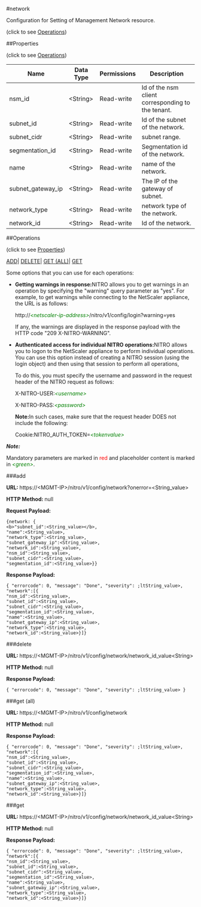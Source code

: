 #network



Configuration for Setting of Management Network resource.

<span>(click to see [Operations](#operations))</span>



##Properties 

<span>(click to see [Operations](#operations))</span>





<table><thead><tr><th>Name</th><th>Data Type</th><th>Permissions</th><th>Description</th></tr></thead><tbody><tr><td>nsm_id</td><td>&lt;String></td><td>Read-write</td><td>Id of the nsm client corresponding to the tenant.</td></tr><tr><td>subnet_id</td><td>&lt;String></td><td>Read-write</td><td>Id of the subnet of the network.</td></tr><tr><td>subnet_cidr</td><td>&lt;String></td><td>Read-write</td><td>subnet range.</td></tr><tr><td>segmentation_id</td><td>&lt;String></td><td>Read-write</td><td>Segmentation id of the network.</td></tr><tr><td>name</td><td>&lt;String></td><td>Read-write</td><td>name of the network.</td></tr><tr><td>subnet_gateway_ip</td><td>&lt;String></td><td>Read-write</td><td>The IP of the gateway of subnet.</td></tr><tr><td>network_type</td><td>&lt;String></td><td>Read-write</td><td>network type of the network.</td></tr><tr><td>network_id</td><td>&lt;String></td><td>Read-write</td><td>Id of the network.</td></tr></tbody></table>

##Operations 

<span>(click to see [Properties](#properties))</span>





[ADD](#add)| [DELETE](#delete)| [GET (ALL)](#get-all)| [GET](#get)





Some options that you can use for each operations:

<ul><li><p><b>Getting warnings in response:</b>NITRO allows you to get warnings in an operation by specifying the "warning" query parameter as "yes". For example, to get warnings while connecting to the NetScaler appliance, the URL is as follows:</p><p>http://<span style="color:green;font-style:italic;">&lt;netscaler-ip-address&gt;</span>/nitro/v1/config/login?warning=yes</p><p>If any, the warnings are displayed in the response payload with the HTTP code "209 X-NITRO-WARNING".</p></li><li><p><b>Authenticated access for individual NITRO operations:</b>NITRO allows you to logon to the NetScaler appliance to perform individual operations. You can use this option instead of creating a NITRO session (using the login object) and then using that session to perform all operations,</p><p>To do this, you must specify the username and password in the request header of the NITRO request as follows:</p><p>X-NITRO-USER:<span style="color:green;font-style:italic;">&lt;username&gt;</span></p><p>X-NITRO-PASS:<span style="color:green;font-style:italic;">&lt;password&gt;</span></p><p><b>Note:</b>In such cases, make sure that the request header DOES not include the following:</p><p>Cookie:NITRO_AUTH_TOKEN=<span style="color:green;font-style:italic;">&lt;tokenvalue&gt;</span></p></li></ul>







***Note:*** 

Mandatory parameters are marked in <span style="color:#FF0000;">red</span> and placeholder content is marked in <span style="color:green;font-style:italic">&lt;green&gt;</span>.



###add







<b>URL: </b>https://&lt;MGMT-IP&gt;/nitro/v1/config/network?onerror=&lt;String_value&gt;

<b>HTTP Method: </b>null

<b>Request Payload: </b>
```
{network: {
<b>"subnet_id":<String_value></b>,
"name":<String_value>,
"network_type":<String_value>,
"subnet_gateway_ip":<String_value>,
"network_id":<String_value>,
"nsm_id":<String_value>,
"subnet_cidr":<String_value>,
"segmentation_id":<String_value>}}
```

<b>Response Payload: </b>
```
{ "errorcode": 0, "message": "Done", "severity": ;ltString_value>, "network":[{
"nsm_id":<String_value>,
"subnet_id":<String_value>,
"subnet_cidr":<String_value>,
"segmentation_id":<String_value>,
"name":<String_value>,
"subnet_gateway_ip":<String_value>,
"network_type":<String_value>,
"network_id":<String_value>}]}
```







###delete







<b>URL: </b>https://&lt;MGMT-IP&gt;/nitro/v1/config/network/network_id_value&lt;String&gt;

<b>HTTP Method: </b>null

<b>Response Payload: </b>
```
{ "errorcode": 0, "message": "Done", "severity": ;ltString_value> }
```







###get (all)







<b>URL: </b>https://&lt;MGMT-IP&gt;/nitro/v1/config/network

<b>HTTP Method: </b>null

<b>Response Payload: </b>
```
{ "errorcode": 0, "message": "Done", "severity": ;ltString_value>, "network":[{
"nsm_id":<String_value>,
"subnet_id":<String_value>,
"subnet_cidr":<String_value>,
"segmentation_id":<String_value>,
"name":<String_value>,
"subnet_gateway_ip":<String_value>,
"network_type":<String_value>,
"network_id":<String_value>}]}
```







###get







<b>URL: </b>https://&lt;MGMT-IP&gt;/nitro/v1/config/network/network_id_value&lt;String&gt;

<b>HTTP Method: </b>null

<b>Response Payload: </b>
```
{ "errorcode": 0, "message": "Done", "severity": ;ltString_value>, "network":[{
"nsm_id":<String_value>,
"subnet_id":<String_value>,
"subnet_cidr":<String_value>,
"segmentation_id":<String_value>,
"name":<String_value>,
"subnet_gateway_ip":<String_value>,
"network_type":<String_value>,
"network_id":<String_value>}]}
```








